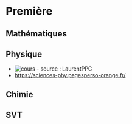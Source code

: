 # Première

## Mathématiques

## Physique

* ![cours - source : LaurentPPC](https://sciences-phy.pagesperso-orange.fr/)
* https://sciences-phy.pagesperso-orange.fr/

## Chimie

## SVT